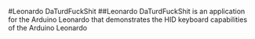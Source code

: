 #Leonardo DaTurdFuckShit
##Leonardo DaTurdFuckShit is an application for the Arduino Leonardo that demonstrates the HID keyboard capabilities of the Arduino Leonardo